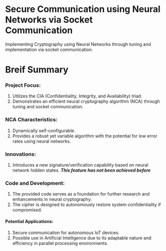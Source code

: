 # Secure Communication using Neural Networks via Socket Communication 
Implementing Cryptography using Neural Networks through tuning and implementation via socket communication. 

# Breif Summary 
### Project Focus:
1. Utilizes the CIA (Confidentiality, Integrity, and Availability) triad.
2. Demonstrates an efficient neural cryptography algorithm (NCA) through tuning and socket communication.

### NCA Characteristics:
1. Dynamically self-configurable.
2. Provides a robust yet variable algorithm with the potential for low error rates using neural networks.


### Innovations:
1. Introduces a new signature/verification capability based on neural network hidden states. <strong>*This feature has not been achieved before*</strong>

### Code and Development:
1. The provided code serves as a foundation for further research and enhancements in neural cryptography.
2. The cipher is designed to autonomously restore system confidentiality if compromised.

#### Potential Applications:
1. Secure communication for autonomous IoT devices.
2. Possible use in Artificial Intelligence due to its adaptable nature and efficiency in parallel processing environments.
